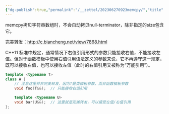 ```yaml
---
{"dg-publish":true,"permalink":"/__zettel/202306270923memcpy/","title":202306270923,"created":"2023-06-27T09:23:50+08:00"}
---
```



memcpy拷贝字符串数组时，不会自动拷贝null-terminator，除非指定的size包含它。

完美转发：http://c.biancheng.net/view/7868.html

C++11 标准中规定，通常情况下右值引用形式的参数只能接收右值，不能接收左值。但对于函数模板中使用右值引用语法定义的参数来说，它不再遵守这一规定，既可以接收右值，也可以接收左值（此时的右值引用又被称为“万能引用”）。

```cpp
template <typename T>
class A {
    // 注意这里并非完美转发，因为T是类模板参数，而非函数模板参数
    void foo(T&&);  // 只能接收右值引用

    template <typename U>
    void bar(U&&);  // 这里就是完美转发，可以接受左值/右值引用
};
```